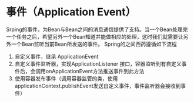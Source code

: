 # 事件（Application Event） #

Srping的事件，为Bean与Bean之间的消息通信提供了支持。当一个Bean处理完一个任务之后，希望另外一个Bean知道并能做相应的处理，这时我们就需要让另外一个Bean监听当前Bean所发送的事件。
Spring的之间西药遵循如下流程

1. 自定义事件，继承 ApplicationEvent
2. 自定义事件监听器，实现ApplicationListener<E extends ApplicationEvent> 接口，容器监听到有自定义事件后，会调用onApplicationEvent方法推送事件到此方法
3. 使用容器发布事件（调用容器监管的类，使用applicationContext.publishEvent发送自定义事件，事件监听器会接收到事件）